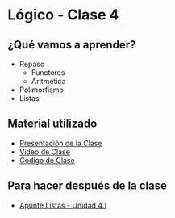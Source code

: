 # Lógico - Clase 4

## ¿Qué vamos a aprender?

* Repaso
  * Functores
  * Aritmética
* Polimorfismo
* Listas

## Material utilizado

* [Presentación de la Clase](https://docs.google.com/presentation/d/1ZPGuTDunasTxz4imhNgsQrsYDnZEc10JzI_mUBQ3ovE/edit?usp=sharing)
* [Video de Clase](https://www.youtube.com/watch?v=YKfqeYzRGlc&list=PLtMHMXFOjfDAp5WPRCsX36g8kwqKr1IOa&index=15&ab_channel=PdeP-UTNFRBA-S%C3%A1badosTarde)
* [Código de Clase](https://github.com/pdep-st/seguimiento/blob/main/seguimiento/2021/logico/practica/clase-4.pl)

## Para hacer después de la clase

* [Apunte Listas - Unidad 4.1](https://docs.google.com/document/d/1I8Xvss7LBuUjV-GGiag7C8d9wa3vUB6B37Qi4LG-ts0/edit#heading=h.yfxwqp4shezb)